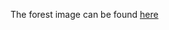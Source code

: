 The forest image can be found [here](http://clipart-library.com/clip-art/forest-silhouette-png-6.htm)
